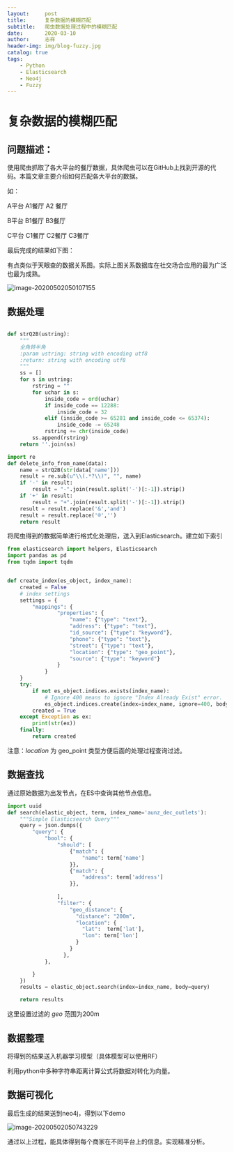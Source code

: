 ```yaml
---
layout:     post
title:      复杂数据的模糊匹配
subtitle:   爬虫数据处理过程中的模糊匹配
date:       2020-03-10
author:     志祥
header-img: img/blog-fuzzy.jpg
catalog: true
tags:
    - Python
    - Elasticsearch
    - Neo4j
    - Fuzzy
---
```


# 复杂数据的模糊匹配

## 问题描述：

使用爬虫抓取了各大平台的餐厅数据，具体爬虫可以在GitHub上找到开源的代码。本篇文章主要介绍如何匹配各大平台的数据。

 如：

A平台 A1餐厅 A2 餐厅

B平台 B1餐厅 B3餐厅

C平台 C1餐厅 C2餐厅 C3餐厅

最后完成的结果如下图：

有点类似于天眼查的数据关系图。实际上图关系数据库在社交场合应用的最为广泛也最为成熟。

![image-20200502050107155](https://tva1.sinaimg.cn/large/007S8ZIlgy1gedmvn41cdj30y20u0q5d.jpg)



## 数据处理

```python

def strQ2B(ustring):
    """
    全角转半角
    :param ustring: string with encoding utf8
    :return: string with encoding utf8
    """
    ss = []
    for s in ustring:
        rstring = ""
        for uchar in s:
            inside_code = ord(uchar)
            if inside_code == 12288:
                inside_code = 32
            elif (inside_code >= 65281 and inside_code <= 65374):
                inside_code -= 65248
            rstring += chr(inside_code)
        ss.append(rstring)
    return ''.join(ss)

import re
def delete_info_from_name(data):
    name = strQ2B(str(data['name']))
    result = re.sub(u"\\(.*?\\)", "", name)
    if '-' in result:
        result = "-".join(result.split('-')[:-1]).strip()
    if '+' in result:
        result = "+".join(result.split('-')[:-1]).strip()
    result = result.replace('&','and')
    result = result.replace('®','')
    return result
```



将爬虫得到的数据简单进行格式化处理后，送入到Elasticsearch。建立如下索引

```python
from elasticsearch import helpers, Elasticsearch
import pandas as pd
from tqdm import tqdm


def create_index(es_object, index_name):
    created = False
    # index settings
    settings = {
        "mappings": {
                "properties": {
                    "name": {"type": "text"},
                    "address": {"type": "text"},
                    "id_source": {"type": "keyword"},
                    "phone": {"type": "text"},
                    "street": {"type": "text"},
                    "location": {"type": "geo_point"},
                    "source": {"type": "keyword"}
                }
            }
    }
    try:
        if not es_object.indices.exists(index_name):
            # Ignore 400 means to ignore "Index Already Exist" error.
            es_object.indices.create(index=index_name, ignore=400, body=settings)
        created = True
    except Exception as ex:
        print(str(ex))
    finally:
        return created
```

注意：*location* 为 geo_point 类型方便后面的处理过程查询过滤。



## 数据查找

通过原始数据为出发节点，在ES中查询其他节点信息。

```python
import uuid
def search(elastic_object, term, index_name='aunz_dec_outlets'):
    """Simple Elasticsearch Query"""
    query = json.dumps({
        "query": {
            "bool": {
                "should": [
                    {"match": {
                        "name": term['name']
                    }},
                    {"match": {
                        "address": term['address']
                    }},
                    
                ],
                "filter": {
                    "geo_distance": {
                      "distance": "200m",
                      "location": {
                        "lat":  term['lat'],
                        "lon": term['lon']
                      }
                    }
                  },
            },

        }
    })
    results = elastic_object.search(index=index_name, body=query)

    return results

```

这里设置过滤的  *geo* 范围为200m

## 数据整理

将得到的结果送入机器学习模型（具体模型可以使用RF）

利用python中多种字符串距离计算公式将数据对转化为向量。

## 数据可视化

最后生成的结果送到neo4j，得到以下demo

![image-20200502050743229](https://tva1.sinaimg.cn/large/007S8ZIlgy1gedn2ga0h6j311d0u0k1l.jpg)



通过以上过程，能具体得到每个商家在不同平台上的信息。实现精准分析。